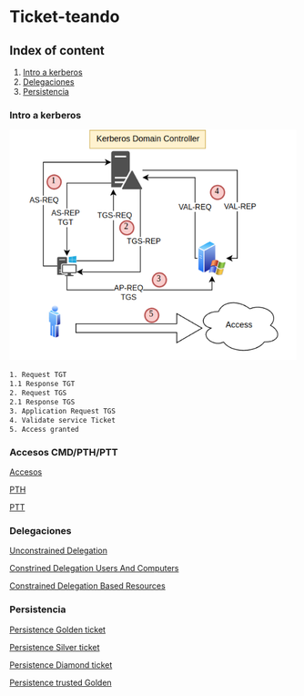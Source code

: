 # Ticket-teando

## Index of content

  1. [Intro a kerberos](#intro-a-kerberos)
  2. [Delegaciones](#delegaciones)
  3. [Persistencia](#persistencia)

### Intro a kerberos

![Kerberos](KDC_schema.png)

```
1. Request TGT
1.1 Response TGT
2. Request TGS
2.1 Response TGS
3. Application Request TGS
4. Validate service Ticket
5. Access granted
```

### Accesos CMD/PTH/PTT

[Accesos](Accesos.md)

[PTH](pth.md)

[PTT](ptt.md)

### Delegaciones

[Unconstrained Delegation](Unconstrined_Delegation.md)

[Constrined Delegation Users And Computers](Constrained_Delegation.md)

[Constrained Delegation Based Resources](Resources_Constrained_Based_delegation.md)

### Persistencia

[Persistence Golden ticket](Persistence_GOlden_Ticket.md)

[Persistence Silver ticket](Persistence_Silver_Ticket.md)

[Persistence Diamond ticket](Persistence_Diamond_Ticket.md)

[Persistence trusted Golden](Persistence_trusted_forest.md)


